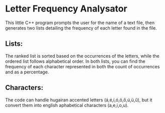 # Letter Frequency Analysator

This little C++ program prompts the user for the name of a text file, 
then generates two lists detailing the frequency of each letter found in the file.

## Lists:   
The ranked list is sorted based on the occurrences of the letters, while the ordered list follows alphabetical order.
In both lists, you can find the frequency of each character represented in both the count of occurrences and as a percentage.

## Characters:
The code can handle hugairan accented letters (á,é,í,ó,ö,ő,ú,ü,ű), but it convert them into english aphabetical characters
(a,e,i,o,u).
